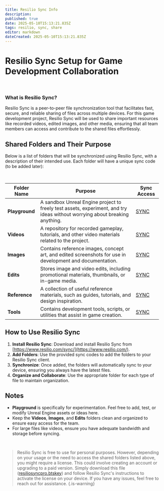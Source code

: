 ```yaml
---
title: Resilio Sync Info
description: 
published: true
date: 2025-05-10T15:13:21.835Z
tags: resilio, sync, share
editor: markdown
dateCreated: 2025-05-10T15:13:21.835Z
---
```


# Resilio Sync Setup for Game Development Collaboration

<br>

### What is Resilio Sync?

Resilio Sync is a peer-to-peer file synchronization tool that facilitates fast, secure, and reliable sharing of files across multiple devices. For this game development project, Resilio Sync will be used to share important resources like recorded videos, edited images, and other media, ensuring that all team members can access and contribute to the shared files effortlessly.

## Shared Folders and Their Purpose

Below is a list of folders that will be synchronized using Resilio Sync, with a description of their intended use. Each folder will have a unique sync code (to be added later):

<br>

| **Folder Name**       | **Purpose**                                                                                       | **Sync Access**  |
|-----------------------|---------------------------------------------------------------------------------------------------|----------------|
| **Playground**        | A sandbox Unreal Engine project to freely test assets, experiment, and try ideas without worrying about breaking anything. | [SYNC](https://link.resilio.com/#f=Playground&sz=0&t=2&s=6UFJX43OSH7E2GWTJKF4PN6QWNEELWC77SAKFAHHT77H3QHJPD6A&i=CLYLUTC3YP33M5HTJGQA4TNXPLJBCMFS6&v=3.0&a=3)  |
| **Videos**            | A repository for recorded gameplay, tutorials, and other video materials related to the project.  | [SYNC](https://link.resilio.com/#f=Videos&sz=0&t=2&s=4JACBMUHZDFMOO4QBPO5R24IBIZSQPWVLEMWQKW3TKDG24FSLIZA&i=C5JB7TA3EWBW5AGAXRGSUONOUNAQROBXA&v=3.0&a=3)  |
| **Images**            | Contains reference images, concept art, and edited screenshots for use in development and documentation. | [SYNC](https://link.resilio.com/#f=Images&sz=0&t=2&s=NT4E3DTF77OHDGDQWCENCGWY6XATHTNBSNEEQXDMDUYADFJCUIOQ&i=CLUQ472U7SULUOXMMF2HIIX2TVYSL4EUV&v=3.0&a=3)  |
| **Edits**             | Stores image and video edits, including promotional materials, thumbnails, or in-game media.      | [SYNC](https://link.resilio.com/#f=Edits&sz=0&t=2&s=OK5KMKYV2MMNNYEXJSVZ5MRRVZKCQEOIRGA6FSEPH7QJKY2ON4PA&i=CRIILE4FXY2HKH24KU4HUUHUQVTVWJE37&v=3.0&a=3)  |
| **Reference**         | A collection of useful reference materials, such as guides, tutorials, and design inspiration.    | [SYNC](https://link.resilio.com/#f=Reference&sz=0&t=2&s=NZO3CLTHQALWXSPEH2QFP4UCM2VPPYFDTPXGLL6OYND4U5VHEZZQ&i=CREMO7XFQDOM76SBLAVVNQKHDTM3ZLD45&v=3.0&a=3)  |
| **Tools**             | Contains development tools, scripts, or utilities that assist in game creation.                   | [SYNC](https://link.resilio.com/#f=Tools&sz=0&t=2&s=MYY7CHDECLIW6R7RSSQSDSWSUO6RJNSRR6W3WHDK7PCG5STBLRPQ&i=CTW7NKLPSTKAVK4DGWOIKVSBQQKQQG76Y&v=3.0&a=3)  |


## How to Use Resilio Sync

1. **Install Resilio Sync**: Download and install Resilio Sync from [https://www.resilio.com/sync/](https://www.resilio.com/).
2. **Add Folders**: Use the provided sync codes to add the folders to your Resilio Sync client.
3. **Synchronize**: Once added, the folders will automatically sync to your device, ensuring you always have the latest files.
4. **Organize and Collaborate**: Use the appropriate folder for each type of file to maintain organization.

## Notes

- **Playground** is specifically for experimentation. Feel free to add, test, or modify Unreal Engine assets or ideas here.
- Keep the **Videos**, **Images**, and **Edits** folders clean and organized to ensure easy access for the team.
- For large files like videos, ensure you have adequate bandwidth and storage before syncing.

<br>

> Resilio Sync is free to use for personal purposes. However, depending on your usage or the need to access the shared folders listed above, you might require a license. This could involve creating an account or upgrading to a paid version. Simply download this file ([resiliosyncpro.btskey](/resiliosyncpro.btskey)) and follow Resilio Sync's instructions to activate the license on your device. If you have any issues, feel free to reach out for assistance.
{.is-warning}

